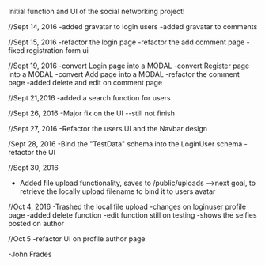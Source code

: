 Initial function and UI of the social networking project!


//Sept 14, 2016
-added gravatar to login users
-added gravatar to comments



//Sept 15, 2016
-refactor the login page
-refactor the add comment page
-fixed registration form ui


//Sept 19, 2016
-convert Login page into a MODAL
-convert Register page into a MODAL
-convert Add page into a MODAL
-refactor the comment page
-added delete and edit on comment page


//Sept 21,2016
-added a search function for users


//Sept 26, 2016
-Major fix on the UI --still not finish

//Sept 27, 2016
-Refactor the users UI and the Navbar design

/Sept 28, 2016
-Bind the "TestData" schema into the LoginUser schema
-refactor the UI

//Sept 30, 2016
- Added file upload functionality, saves to /public/uploads
-->next goal, to retrieve the locally upload filename to bind it to users avatar

//Oct 4, 2016
-Trashed the local file upload
-changes on loginuser profile page
 -added delete function
 -edit function still on testing
 -shows the selfies posted on author


//Oct 5
-refactor UI on profile author page

-John Frades